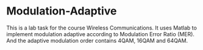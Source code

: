 # Modulation-Adaptive
This is a lab task for the course Wireless Communications. It uses Matlab to implement modulation adaptive according to Modulation Error Ratio (MER). And the adaptive modulation order contains 4QAM, 16QAM and 64QAM. 
